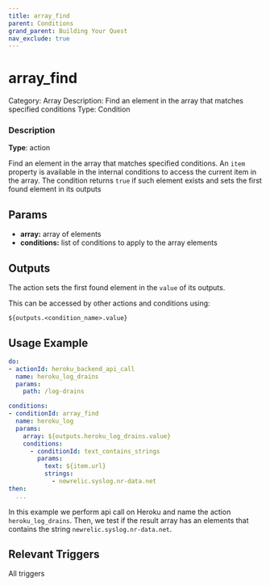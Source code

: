 ```yaml
---
title: array_find
parent: Conditions
grand_parent: Building Your Quest
nav_exclude: true
---
```


# array_find

Category: Array
Description: Find an element in the array that matches specified conditions
Type: Condition

### Description

**Type**: action

Find an element in the array that matches specified conditions. An `item` property is available in the internal conditions to access the current item in the array. The condition returns `true` if such element exists and sets the first found element in its outputs

## Params

- **array:** array of elements
- **conditions:** list of conditions to apply to the array elements

## Outputs

The action sets the first found element in the `value` of its outputs.

This can be accessed by other actions and conditions using:

`${outputs.<condition_name>.value}`

## Usage Example

```yaml
do:
- actionId: heroku_backend_api_call
  name: heroku_log_drains
  params:
    path: /log-drains

conditions:
- conditionId: array_find
  name: heroku_log
  params:
    array: ${outputs.heroku_log_drains.value}
    conditions:
      - conditionId: text_contains_strings
        params: 
          text: ${item.url}
          strings: 
            - newrelic.syslog.nr-data.net
then:
  ...
```

In this example we perform api call on Heroku and name the action `heroku_log_drains`. Then, we test if the result array has an elements that contains the string `newrelic.syslog.nr-data.net`.

## Relevant Triggers

All triggers
